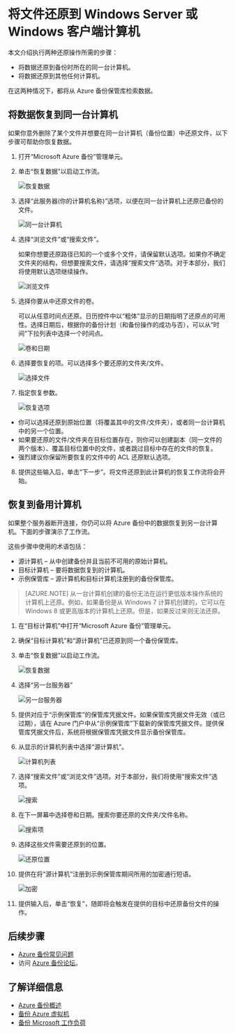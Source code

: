 <properties
   pageTitle="使用 Resource Manager 部署模型将数据还原到 Windows Server 或 Windows 客户端 | Azure"
   description="了解如何从 Windows Server 或 Windows 客户端还原。"
   services="backup"
   documentationCenter=""
   authors="Jim-Parker"
   manager="jwhit"
   editor=""/>

<tags
	ms.service="backup"
	ms.date="01/25/2016"
	wacn.date="04/12/2016"/>

# 将文件还原到 Windows Server 或 Windows 客户端计算机
本文介绍执行两种还原操作所需的步骤：

- 将数据还原到备份时所在的同一台计算机。
- 将数据还原到其他任何计算机。

在这两种情况下，都将从 Azure 备份保管库检索数据。

## 将数据恢复到同一台计算机
如果你意外删除了某个文件并想要在同一台计算机（备份位置）中还原文件，以下步骤可帮助你恢复数据。

1. 打开“Microsoft Azure 备份”管理单元。
2. 单击“恢复数据”以启动工作流。

    ![恢复数据](./media/backup-azure-restore-windows-server/recover.png)

3. 选择“此服务器(你的计算机名称)”选项，以便在同一台计算机上还原已备份的文件。

    ![同一台计算机](./media/backup-azure-restore-windows-server/samemachine.png)

4. 选择“浏览文件”或“搜索文件”。

    如果你想要还原路径已知的一个或多个文件，请保留默认选项。如果你不确定文件夹的结构，但想要搜索文件，请选择“搜索文件”选项。对于本部分，我们将使用默认选项继续操作。

    ![浏览文件](./media/backup-azure-restore-windows-server/browseandsearch.png)

5. 选择你要从中还原文件的卷。

    可以从任意时间点还原。日历控件中以“粗体”显示的日期指明了还原点的可用性。选择日期后，根据你的备份计划（和备份操作的成功与否），可以从“时间”下拉列表中选择一个时间点。

    ![卷和日期](./media/backup-azure-restore-windows-server/volanddate.png)

6. 选择要恢复的项。可以选择多个要还原的文件夹/文件。

    ![选择文件](./media/backup-azure-restore-windows-server/selectfiles.png)

7. 指定恢复参数。

    ![恢复选项](./media/backup-azure-restore-windows-server/recoveroptions.png)

  - 你可以选择还原到原始位置（将覆盖其中的文件/文件夹），或者同一台计算机中的另一个位置。
  - 如果要还原的文件/文件夹在目标位置存在，则你可以创建副本（同一文件的两个版本）、覆盖目标位置中的文件，或者跳过目标中存在的文件的恢复。
  - 强烈建议你保留所要恢复的文件中的 ACL 还原默认选项。

8. 提供这些输入后，单击“下一步”。将文件还原到此计算机的恢复工作流将会开始。

## 恢复到备用计算机
如果整个服务器断开连接，你仍可以将 Azure 备份中的数据恢复到另一台计算机。下面的步骤演示了工作流。

这些步骤中使用的术语包括：

- 源计算机 – 从中创建备份并且当前不可用的原始计算机。
- 目标计算机 – 要将数据恢复到的计算机。
- 示例保管库 – 源计算机和目标计算机注册到的备份保管库。<br/>

> [AZURE.NOTE] 从一台计算机创建的备份无法在运行更低版本操作系统的计算机上还原。例如，如果备份是从 Windows 7 计算机创建的，它可以在 Windows 8 或更高版本的计算机上还原。但是，如果反过来则无法还原。

1. 在“目标计算机”中打开“Microsoft Azure 备份”管理单元。
2. 确保“目标计算机”和“源计算机”已还原到同一个备份保管库。
3. 单击“恢复数据”以启动工作流。

    ![恢复数据](./media/backup-azure-restore-windows-server/recover.png)

4. 选择“另一台服务器”

    ![另一台服务器](./media/backup-azure-restore-windows-server/anotherserver.png)

5. 提供对应于“示例保管库”的保管库凭据文件。如果保管库凭据文件无效（或已过期），请在 Azure 门户中从“示例保管库”下载新的保管库凭据文件。提供保管库凭据文件后，系统将根据保管库凭据文件显示备份保管库。

6. 从显示的计算机列表中选择“源计算机”。

    ![计算机列表](./media/backup-azure-restore-windows-server/machinelist.png)

7. 选择“搜索文件”或“浏览文件”选项。对于本部分，我们将使用“搜索文件”选项。

    ![搜索](./media/backup-azure-restore-windows-server/search.png)

8. 在下一屏幕中选择卷和日期。搜索你要还原的文件夹/文件名称。

    ![搜索项](./media/backup-azure-restore-windows-server/searchitems.png)

9. 选择这些文件需要还原到的位置。

    ![还原位置](./media/backup-azure-restore-windows-server/restorelocation.png)

10. 提供在将“源计算机”注册到示例保管库期间所用的加密通行短语。

    ![加密](./media/backup-azure-restore-windows-server/encryption.png)

11. 提供输入后，单击“恢复”，随即将会触发在提供的目标中还原备份文件的操作。

## 后续步骤
- [Azure 备份常见问题](/documentation/articles/backup-azure-backup-faq)
- 访问 [Azure 备份论坛](http://go.microsoft.com/fwlink/p/?LinkId=290933)。

## 了解详细信息
- [Azure 备份概述](/documentation/articles/backup-introduction-to-azure-backup/)
- [备份 Azure 虚拟机](/documentation/articles/backup-azure-vms-introduction)
- [备份 Microsoft 工作负荷](/documentation/articles/backup-azure-dpm-introduction)

<!---HONumber=Mooncake_0405_2016-->